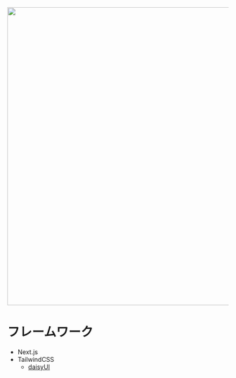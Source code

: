 <img src="https://imagedelivery.net/_ZgxhjwzRQrsPvI8IazDLA/e6b20493-4f2c-44ed-1bcc-0a5774ac4300/public" width="680" />

# フレームワーク

- Next.js
- TailwindCSS
  - [daisyUI](https://daisyui.com/)
